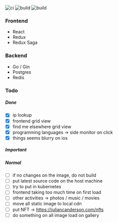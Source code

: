 ![ci](https://github.com/tahsinature/tahsin.us/actions/workflows/ci.yml/badge.svg)
![build](https://img.shields.io/docker/image-size/tahsinature/me-front?label=frontend-image)
![build](https://img.shields.io/docker/image-size/tahsinature/me-back?label=backend-image)

### Frontend

- React
- Redux
- Redux Saga

### Backend

- Go / Gin
- Postgres
- Redis

### Todo

##### Done

- [x] ip lookup
- [x] frontend grid view
- [x] find me elsewhere grid view
- [x] programming languages -> side monitor on click
- [x] things seems blurry on ios

##### Important

##### Normal

- [ ] if no changes on the image, do not build
- [ ] put latest source code on the host machine
- [ ] try to put in kubernetes
- [ ] frontend taking too much time on first load
- [ ] other activities -> photos / music / movies
- [ ] move all static image to local cdn
- [ ] put NFT -> https://juliancanderson.com/nfts
- [ ] do something on all image load on gallery
